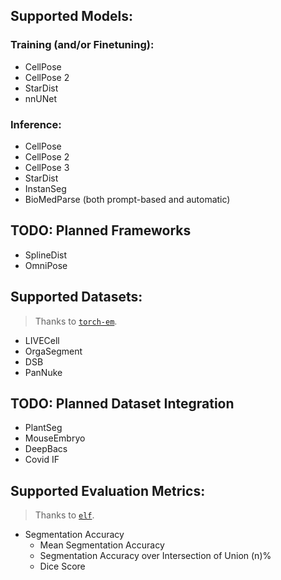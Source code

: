 ## Supported Models:

### Training (and/or Finetuning):
- CellPose
- CellPose 2
- StarDist
- nnUNet

### Inference:
- CellPose
- CellPose 2
- CellPose 3
- StarDist
- InstanSeg
- BioMedParse (both prompt-based and automatic)

## TODO: Planned Frameworks
- SplineDist
- OmniPose

## Supported Datasets:
> Thanks to <a href="https://github.com/constantinpape/torch-em">`torch-em`</a>.
- LIVECell
- OrgaSegment
- DSB
- PanNuke

## TODO: Planned Dataset Integration
- PlantSeg
- MouseEmbryo
- DeepBacs
- Covid IF

## Supported Evaluation Metrics:
> Thanks to <a href="https://github.com/constantinpape/elf">`elf`</a>.
- Segmentation Accuracy
    - Mean Segmentation Accuracy
    - Segmentation Accuracy over Intersection of Union (n)%
    - Dice Score

